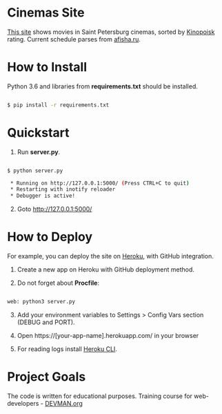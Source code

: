 # Cinemas Site

[This site](https://afisha-movies-rating-schedule.herokuapp.com/) shows movies
in Saint Petersburg cinemas, sorted by [Kinopoisk](https://www.kinopoisk.ru/)
rating. Current schedule parses from [afisha.ru](https://www.afisha.ru/spb/schedule_cinema/?view=list).


# How to Install

Python 3.6 and libraries from **requirements.txt** should be installed.

```bash

$ pip install -r requirements.txt
```


# Quickstart

1. Run **server.py**.

```bash

$ python server.py

 * Running on http://127.0.0.1:5000/ (Press CTRL+C to quit)
 * Restarting with inotify reloader
 * Debugger is active!

```

2. Goto [http://127.0.0.1:5000/ ](http://127.0.0.1:5000/ )


# How to Deploy

For example, you can deploy the site on [Heroku](https://heroku.com), with
GitHub integration.

1. Create a new app on Heroku with GitHub deployment method.

2. Do not forget about **Procfile**:

```bash

web: python3 server.py

```

3. Add your environment variables to Settings > Config Vars section (DEBUG and PORT).

4. Open https://[your-app-name].herokuapp.com/ in your browser

5. For reading logs install [Heroku CLI](https://devcenter.heroku.com/articles/heroku-cli#download-and-install).


# Project Goals

The code is written for educational purposes. Training course for web-developers - [DEVMAN.org](https://devman.org)
